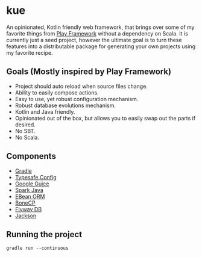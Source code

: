 # kue
An opinionated, Kotlin friendly web framework, that brings over some of my favorite things from [Play Framework](https://www.playframework.com/) without a dependency on Scala. It is currently just a seed project, however the ultimate goal is to turn these features into a distributable package for generating your own projects using my favorite recipe.

## Goals (Mostly inspired by Play Framework)
* Project should auto reload when source files change.
* Ability to easily compose actions.
* Easy to use, yet robust configuration mechanism.
* Robust database evolutions mechanism.
* Kotlin and Java friendly.
* Opinionated out of the box, but allows you to easily swap out the parts if desired.
* No SBT.
* No Scala.

## Components
* [Gradle](https://gradle.org/)
* [Typesafe Config](https://github.com/typesafehub/config)
* [Google Guice](https://github.com/google/guice)
* [Spark Java](http://sparkjava.com/)
* [EBean ORM](http://ebean-orm.github.io/)
* [BoneCP](http://www.jolbox.com/)
* [Flyway DB](https://flywaydb.org)
* [Jackson](https://github.com/FasterXML/jackson)

## Running the project
`gradle run --continuous`
